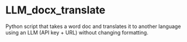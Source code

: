# LLM_docx_translate
Python script that takes a word doc and translates it to another language using an LLM (API key + URL) without changing formatting.
